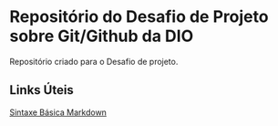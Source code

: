 #  Repositório do Desafio de Projeto sobre Git/Github da DIO
Repositório criado para o Desafio de projeto.
## Links Úteis
[Sintaxe Básica Markdown](https://www.markdownguide.org/basic-syntax/)
